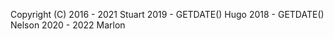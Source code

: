 
Copyright (C) 
2016 - 2021 Stuart
2019 - GETDATE() Hugo
2018 - GETDATE() Nelson
2020 - 2022 Marlon


